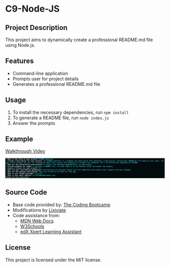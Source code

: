 # C9-Node-JS

## Project Description

This project aims to dynamically create a professional README.md file using Node.js.

## Features

- Command-line application
- Prompts user for project details
- Generates a professional README.md file

## Usage

1. To install the necessary dependencies, run `npm install`
2. To generate a README file, run `node index.js`
3. Answer the prompts

## Example

[Walkthrough Video](https://drive.google.com/file/d/1URJrB5JcSOnJJDmtAQ8lnxj86NEPHnbF/view)

![Example](./Develop/images/example.png)

## Source Code

- Base code provided by: [The Coding Bootcamp](https://github.com/coding-boot-camp/potential-enigma)
- Modifications by [Lixiviate](https://github.com/Lixiviate)
- Code assistance from:
  - [MDN Web Docs](https://developer.mozilla.org/en-US/)
  - [W3Schools](https://www.w3schools.com/)
  - [edX Xpert Learning Assistant](https://www.edx.org/)

## License

This project is licensed under the MIT license.
